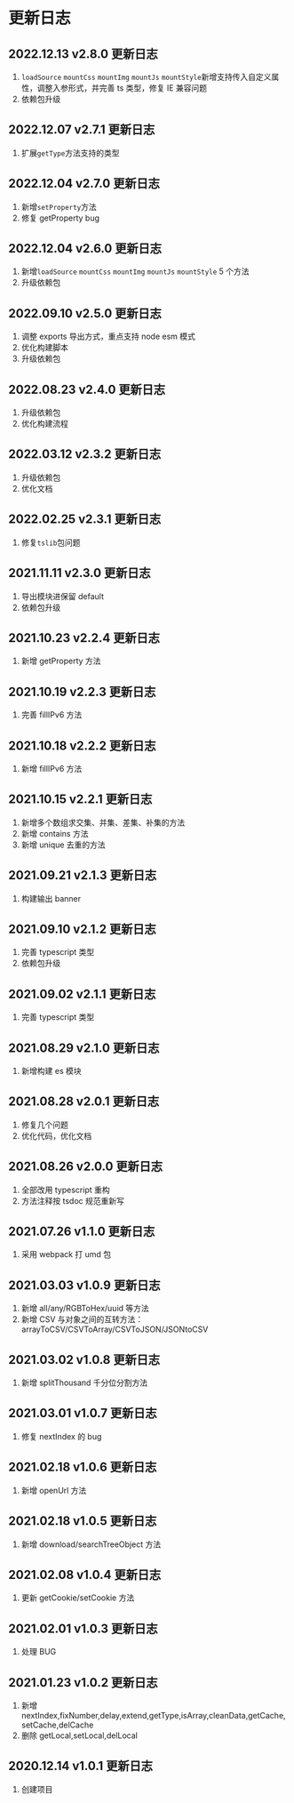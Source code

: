 # 更新日志

## 2022.12.13 v2.8.0 更新日志

1. `loadSource` `mountCss` `mountImg` `mountJs` `mountStyle`新增支持传入自定义属性，调整入参形式，并完善 ts 类型，修复 IE 兼容问题
2. 依赖包升级

## 2022.12.07 v2.7.1 更新日志

1. 扩展`getType`方法支持的类型

## 2022.12.04 v2.7.0 更新日志

1. 新增`setProperty`方法
2. 修复 getProperty bug

## 2022.12.04 v2.6.0 更新日志

1. 新增`loadSource` `mountCss` `mountImg` `mountJs` `mountStyle` 5 个方法
2. 升级依赖包

## 2022.09.10 v2.5.0 更新日志

1. 调整 exports 导出方式，重点支持 node esm 模式
2. 优化构建脚本
3. 升级依赖包

## 2022.08.23 v2.4.0 更新日志

1. 升级依赖包
2. 优化构建流程

## 2022.03.12 v2.3.2 更新日志

1. 升级依赖包
2. 优化文档

## 2022.02.25 v2.3.1 更新日志

1. 修复`tslib`包问题

## 2021.11.11 v2.3.0 更新日志

1. 导出模块进保留 default
2. 依赖包升级

## 2021.10.23 v2.2.4 更新日志

1. 新增 getProperty 方法

## 2021.10.19 v2.2.3 更新日志

1. 完善 fillIPv6 方法

## 2021.10.18 v2.2.2 更新日志

1. 新增 fillIPv6 方法

## 2021.10.15 v2.2.1 更新日志

1. 新增多个数组求交集、并集、差集、补集的方法
2. 新增 contains 方法
3. 新增 unique 去重的方法

## 2021.09.21 v2.1.3 更新日志

1. 构建输出 banner

## 2021.09.10 v2.1.2 更新日志

1. 完善 typescript 类型
2. 依赖包升级

## 2021.09.02 v2.1.1 更新日志

1. 完善 typescript 类型

## 2021.08.29 v2.1.0 更新日志

1. 新增构建 es 模块

## 2021.08.28 v2.0.1 更新日志

1. 修复几个问题
2. 优化代码，优化文档

## 2021.08.26 v2.0.0 更新日志

1. 全部改用 typescript 重构
2. 方法注释按 tsdoc 规范重新写

## 2021.07.26 v1.1.0 更新日志

1. 采用 webpack 打 umd 包

## 2021.03.03 v1.0.9 更新日志

1. 新增 all/any/RGBToHex/uuid 等方法
2. 新增 CSV 与对象之间的互转方法：arrayToCSV/CSVToArray/CSVToJSON/JSONtoCSV

## 2021.03.02 v1.0.8 更新日志

1. 新增 splitThousand 千分位分割方法

## 2021.03.01 v1.0.7 更新日志

1. 修复 nextIndex 的 bug

## 2021.02.18 v1.0.6 更新日志

1. 新增 openUrl 方法

## 2021.02.18 v1.0.5 更新日志

1. 新增 download/searchTreeObject 方法

## 2021.02.08 v1.0.4 更新日志

1. 更新 getCookie/setCookie 方法

## 2021.02.01 v1.0.3 更新日志

1. 处理 BUG

## 2021.01.23 v1.0.2 更新日志

1. 新增 nextIndex,fixNumber,delay,extend,getType,isArray,cleanData,getCache,setCache,delCache
2. 删除 getLocal,setLocal,delLocal

## 2020.12.14 v1.0.1 更新日志

1. 创建项目
